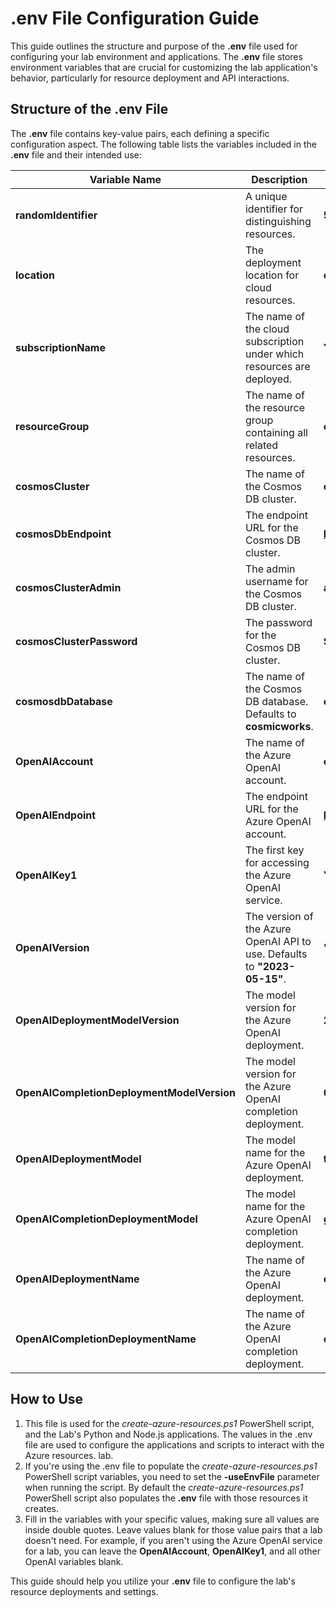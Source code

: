 # .env File Configuration Guide

This guide outlines the structure and purpose of the **.env** file used for configuring your lab environment and applications. The **.env** file stores environment variables that are crucial for customizing the lab application's behavior, particularly for resource deployment and API interactions.

## Structure of the .env File

The **.env** file contains key-value pairs, each defining a specific configuration aspect. The following table lists the variables included in the **.env** file and their intended use:

| Variable Name | Description | Example Value |
|---------------|-------------|---------------|
| **randomIdentifier** | A unique identifier for distinguishing resources. | **504305484** |
| **location** | The deployment location for cloud resources. | **eastus** |
| **subscriptionName** | The name of the cloud subscription under which resources are deployed. | **YourSubscriptionName** |
| **resourceGroup** | The name of the resource group containing all related resources. | **example-rg** |
| **cosmosCluster** | The name of the Cosmos DB cluster. | **example-cosmos-cluster** |
| **cosmosDbEndpoint** | The endpoint URL for the Cosmos DB cluster. | **https://example.documents.azure.com:443/** |
| **cosmosClusterAdmin** | The admin username for the Cosmos DB cluster. | **adminUser** |
| **cosmosClusterPassword** | The password for the Cosmos DB cluster. | **SecurePassword!** |
| **cosmosdbDatabase** | The name of the Cosmos DB database. Defaults to **cosmicworks**. | **cosmicworks** |
| **OpenAIAccount** | The name of the Azure OpenAI account. | **example-openai-account** |
| **OpenAIEndpoint** | The endpoint URL for the Azure OpenAI account. | **https://example.openai.azure.com/** |
| **OpenAIKey1** | The first key for accessing the Azure OpenAI service. | **YourKeyHere** |
| **OpenAIVersion** | The version of the Azure OpenAI API to use. Defaults to **"2023-05-15"**. | **"2023-05-15"** |
| **OpenAIDeploymentModelVersion** | The model version for the Azure OpenAI deployment. | **2** |
| **OpenAICompletionDeploymentModelVersion** | The model version for the Azure OpenAI completion deployment. | **0301** |
| **OpenAIDeploymentModel** | The model name for the Azure OpenAI deployment. | **text-embedding-ada-002** |
| **OpenAICompletionDeploymentModel** | The model name for the Azure OpenAI completion deployment. | **gpt-3.5-turbo** |
| **OpenAIDeploymentName** | The name of the Azure OpenAI deployment. | **example-deployment** |
| **OpenAICompletionDeploymentName** | The name of the Azure OpenAI completion deployment. | **example-completion-deployment** |

## How to Use

1. This file is used for the *create-azure-resources.ps1* PowerShell script, and the Lab's Python and Node.js applications. The values in the .env file are used to configure the applications and scripts to interact with the Azure resources.
lab.
1. If you're using the .env file to populate the *create-azure-resources.ps1* PowerShell script variables, you need to set the **-useEnvFile** parameter when running the script. By default the *create-azure-resources.ps1* PowerShell script also populates the **.env** file with those resources it creates.
1. Fill in the variables with your specific values, making sure all values are inside double quotes. Leave values blank for those value pairs that a lab doesn't need. For example, if you aren't using the Azure OpenAI service for a lab, you can leave the **OpenAIAccount**, **OpenAIKey1**, and all other OpenAI variables blank.

This guide should help you utilize your **.env** file to configure the lab's resource deployments and settings.
